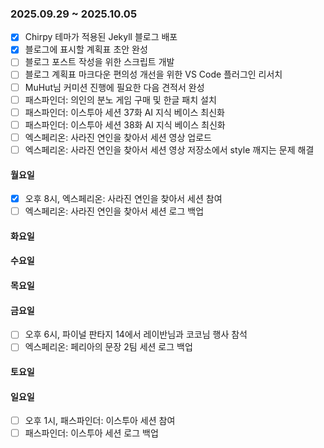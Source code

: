 ### 2025.09.29 ~ 2025.10.05
- [x] Chirpy 테마가 적용된 Jekyll 블로그 배포
- [x] 블로그에 표시할 계획표 초안 완성
- [ ] 블로그 포스트 작성을 위한 스크립트 개발
- [ ] 블로그 계획표 마크다운 편의성 개선을 위한 VS Code 플러그인 리서치
- [ ] MuHut님 커미션 진행에 필요한 다음 견적서 완성
- [ ] 패스파인더: 의인의 분노 게임 구매 및 한글 패치 설치
- [ ] 패스파인더: 이스투아 세션 37화 AI 지식 베이스 최신화
- [ ] 패스파인더: 이스투아 세션 38화 AI 지식 베이스 최신화
- [ ] 엑스페리온: 사라진 연인을 찾아서 세션 영상 업로드
- [ ] 엑스페리온: 사라진 연인을 찾아서 세션 영상 저장소에서 style 깨지는 문제 해결

#### 월요일
- [x] 오후 8시, 엑스페리온: 사라진 연인을 찾아서 세션 참여
- [ ] 엑스페리온: 사라진 연인을 찾아서 세션 로그 백업

#### 화요일

#### 수요일

#### 목요일

#### 금요일
- [ ] 오후 6시, 파이널 판타지 14에서 레이반님과 코코님 행사 참석
- [ ] 엑스페리온: 페리아의 문장 2팀 세션 로그 백업

#### 토요일

#### 일요일
- [ ] 오후 1시, 패스파인더: 이스투아 세션 참여
- [ ] 패스파인더: 이스투아 세션 로그 백업
